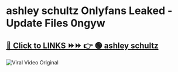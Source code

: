 
 # ashley schultz Onlyfans Leaked - Update Files 0ngyw

## <h2><a href="https://clipsfans.com/ashley_schultz&ref=git">🔗 Click to LINKS ⏩⏩ 👉 🟢 ashley schultz </a></h2>

<a href="https://clipsfans.com/ashley_schultz&ref=git" rel="nofollow" data-target="animated-image.originalLink"><img src="https://i.ibb.co.com/xMMVF88/686577567.gif" alt="Viral Video Original" style="max-width: 100%; display: inline-block;" data-target="animated-image.originalImage"></a>

